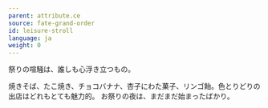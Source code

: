 ```yaml
---
parent: attribute.ce
source: fate-grand-order
id: leisure-stroll
language: ja
weight: 0
---
```


祭りの喧騒は、誰しも心浮き立つもの。

焼きそば、たこ焼き、チョコバナナ、杏子にわた菓子、リンゴ飴。色とりどりの出店はどれもとても魅力的。
お祭りの夜は、まだまだ始まったばかり。
